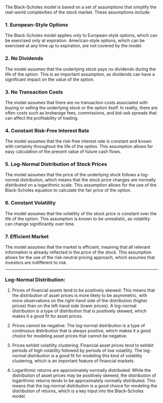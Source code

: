
The Black-Scholes model is based on a set of assumptions that simplify the real-world complexities of the stock market. These assumptions include:

### 1. European-Style Options

The Black-Scholes model applies only to European-style options, which can be exercised only at expiration. American-style options, which can be exercised at any time up to expiration, are not covered by the model.

### 2. No Dividends

The model assumes that the underlying stock pays no dividends during the life of the option. This is an important assumption, as dividends can have a significant impact on the value of the option.

### 3. No Transaction Costs

The model assumes that there are no transaction costs associated with buying or selling the underlying stock or the option itself. In reality, there are often costs such as brokerage fees, commissions, and bid-ask spreads that can affect the profitability of trading.

### 4. Constant Risk-Free Interest Rate

The model assumes that the risk-free interest rate is constant and known with certainty throughout the life of the option. This assumption allows for easy calculation of the present value of future cash flows.

### 5. Log-Normal Distribution of Stock Prices

The model assumes that the price of the underlying stock follows a log-normal distribution, which means that the stock price changes are normally distributed on a logarithmic scale. This assumption allows for the use of the Black-Scholes equation to calculate the fair price of the option.

### 6. Constant Volatility

The model assumes that the volatility of the stock price is constant over the life of the option. This assumption is known to be unrealistic, as volatility can change significantly over time.

### 7. Efficient Market

The model assumes that the market is efficient, meaning that all relevant information is already reflected in the price of the stock. This assumption allows for the use of the risk-neutral pricing approach, which assumes that investors are indifferent to risk.


----

### Log-Normal Distribution:

1.  Prices of financial assets tend to be positively skewed: This means that the distribution of asset prices is more likely to be asymmetric, with more observations on the right-hand side of the distribution (higher prices) than on the left-hand side (lower prices). A log-normal distribution is a type of distribution that is positively skewed, which makes it a good fit for asset prices.
    
2.  Prices cannot be negative: The log-normal distribution is a type of continuous distribution that is always positive, which makes it a good choice for modeling asset prices that cannot be negative.
    
3.  Prices exhibit volatility clustering: Financial asset prices tend to exhibit periods of high volatility followed by periods of low volatility. The log-normal distribution is a good fit for modeling this kind of volatility clustering, which is an important feature of financial markets.
    
4.  Logarithmic returns are approximately normally distributed: While the distribution of asset prices may be positively skewed, the distribution of logarithmic returns tends to be approximately normally distributed. This means that the log-normal distribution is a good choice for modeling the distribution of returns, which is a key input into the Black-Scholes model.

